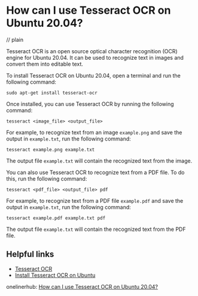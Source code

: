 # How can I use Tesseract OCR on Ubuntu 20.04?
// plain

Tesseract OCR is an open source optical character recognition (OCR) engine for Ubuntu 20.04. It can be used to recognize text in images and convert them into editable text.

To install Tesseract OCR on Ubuntu 20.04, open a terminal and run the following command:

```
sudo apt-get install tesseract-ocr
```

Once installed, you can use Tesseract OCR by running the following command:

```
tesseract <image_file> <output_file>
```

For example, to recognize text from an image `example.png` and save the output in `example.txt`, run the following command:

```
tesseract example.png example.txt
```

The output file `example.txt` will contain the recognized text from the image.

You can also use Tesseract OCR to recognize text from a PDF file. To do this, run the following command:

```
tesseract <pdf_file> <output_file> pdf
```

For example, to recognize text from a PDF file `example.pdf` and save the output in `example.txt`, run the following command:

```
tesseract example.pdf example.txt pdf
```

The output file `example.txt` will contain the recognized text from the PDF file.

## Helpful links

- [Tesseract OCR](https://github.com/tesseract-ocr/tesseract)
- [Install Tesseract OCR on Ubuntu](https://www.how2shout.com/how-to/how-to-install-tesseract-ocr-on-ubuntu.html)

onelinerhub: [How can I use Tesseract OCR on Ubuntu 20.04?](https://onelinerhub.com/tesseract-ocr/how-can-i-use-tesseract-ocr-on-ubuntu------)